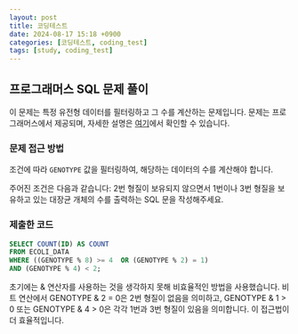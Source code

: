 ```yaml
---
layout: post
title: 코딩테스트
date: 2024-08-17 15:18 +0900
categories: [코딩테스트, coding_test]
tags: [study, coding_test]
---
```


## 프로그래머스 SQL 문제 풀이

이 문제는 특정 유전형 데이터를 필터링하고 그 수를 계산하는 문제입니다. 문제는 프로그래머스에서 제공되며, 자세한 설명은 [여기](https://school.programmers.co.kr/learn/courses/30/lessons/301646)에서 확인할 수 있습니다.

### 문제 접근 방법

조건에 따라 `GENOTYPE` 값을 필터링하여, 해당하는 데이터의 수를 계산해야 합니다.

주어진 조건은 다음과 같습니다: 2번 형질이 보유되지 않으면서 1번이나 3번 형질을 보유하고 있는 대장균 개체의 수를 출력하는 SQL 문을 작성해주세요.

### 제출한 코드

```sql
SELECT COUNT(ID) AS COUNT 
FROM ECOLI_DATA 
WHERE ((GENOTYPE % 8) >= 4  OR (GENOTYPE % 2) = 1) 
AND (GENOTYPE % 4) < 2;
```

초기에는 & 연산자를 사용하는 것을 생각하지 못해 비효율적인 방법을 사용했습니다. 비트 연산에서 GENOTYPE & 2 = 0은 2번 형질이 없음을 의미하고, GENOTYPE & 1 > 0 또는 GENOTYPE & 4 > 0은 각각 1번과 3번 형질이 있음을 의미합니다. 이 접근법이 더 효율적입니다.

